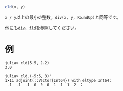 ```julia
cld(x, y)
```

`x / y`以上の最小の整数。`div(x, y, RoundUp)`と同等です。

他にも[`div`](@ref)、[`fld`](@ref)を参照してください。

# 例

```jldoctest
julia> cld(5.5, 2.2)
3.0

julia> cld.(-5:5, 3)'
1×11 adjoint(::Vector{Int64}) with eltype Int64:
 -1  -1  -1  0  0  0  1  1  1  2  2
```
